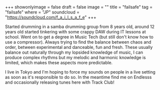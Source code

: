 +++
showonlyimage = false
draft = false
image = ""
title = "failsafe"
tag = "failsafe"
where = "JP"
soundcloud = "https://soundcloud.com/f_a_i_l_s_a_f_e"
+++

Started drumming in a samba drumming group from 8 years old, around 12 years old started tinkering with some crappy DAW during IT lessons at school. Went on to get a degree in Music Tech (but still don't know how to use a compressor). Always trying to find the balance between chaos and order, between experimental and danceable, fun and fresh. These usually balance out naturally through my lopsided knowledge of music, I can produce complex rhythms but my melodic and harmonic knowledge is limited, which makes these aspects more predictable. 

I live in Tokyo and I'm hoping to force my sounds on people in a live setting as soon as it's responsible to do so. In the meantime find me on Endlesss and occasionally releasing tunes here with Track Club!
